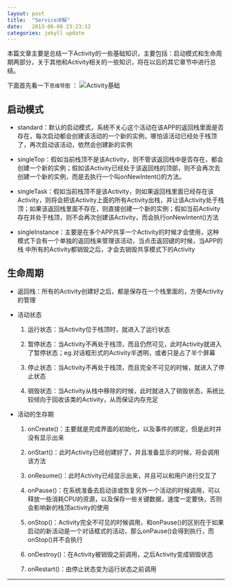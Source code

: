 ```yaml
---
layout: post
title:  "Service详解"
date:   2013-06-08 23:23:12
categories: jekyll update
---
```

本篇文章主要是总结一下Activity的一些基础知识，主要包括：启动模式和生命周期两部分，关于其他和Activity相关的一些知识，将在以后的其它章节中进行总结。

下面首先看一下`思维导图` ：
![Activity基础](http://7xt310.com2.z0.glb.clouddn.com/Activity%E5%9F%BA%E7%A1%80.png)


## 启动模式

 * standard：默认的启动模式，系统不关心这个活动在该APP的返回栈里面是否存在，每次启动都会创建该活动的一个新的实例，哪怕该活动已经处于栈顶了，再次启动该活动，依然会创建新的实例

 * singleTop：假如当前栈顶不是该Activity，则不管该返回栈中是否存在，都会创建一个新的实例；假如该Activity已经处于该返回栈的顶部，则不会再次去创建一个新的实例，而是去执行一个叫onNewIntent()的方法。

 * singleTask：假如当前栈顶不是该Activity，则如果返回栈里面已经存在该Activity，则将会把该Activity上面的所有Activity出栈，并让该Activity处于栈顶；如果该返回栈里面不存在，则直接创建一个新的实例；假如当前Activity存在并处于栈顶，则不会再次创建该Activity，而会执行onNewIntent()方法

 * singleInstance：主要是在多个APP共享一个Activity的时候才会使用，这种模式下会有一个单独的返回栈来管理该活动，当点击返回键的时候，当APP的栈 中所有的Activity都销毁之后，才会去销毁共享模式下的Activity



## 生命周期

 * 返回栈：所有的Activity创建好之后，都是保存在一个栈里面的，方便Activity的管理

 * 活动状态

    1. 运行状态：当Activity位于栈顶时，就进入了运行状态

    2. 暂停状态：当Activity不再处于栈顶，而且仍然可见，此时Activity就进入了暂停状态；eg.对话框形式的Activity半透明，或者只是占了半个屏幕

    3. 停止状态：当Activity不再处于栈顶，而且完全不可见的时候，就进入了停止状态

    4. 销毁状态：当Activity从栈中移除的时候，此时就进入了销毁状态，系统比较倾向于回收该类的Activity，从而保证内存充足

 * 活动的生存期

    1. onCreate()：主要就是完成界面的初始化，以及事件的绑定，但是此时并没有显示出来

    2. onStart()：此时Activity已经创建好了，并且准备显示的时候，将会调用该方法

    3. onResume()：此时Activity已经显示出来，并且可以和用户进行交互了

    4. onPause()：在系统准备去启动该或恢复另外一个活动的时候调用，可以释放一些消耗CPU的资源，以及保存一些关键数据，速度一定要快，否则会影响新的栈顶activity的使用

    5. onStop()：Activity完全不可见的时候调用，和onPause()的区别在于如果启动的新活动是一个对话框式的活动，那么onPause()会得到执行，而onStop()并不会执行

    6. onDestroy()：在Activity被销毁之前调用，之后Activity变成销毁状态

    7. onRestart()：由停止状态变为运行状态之前调用


  ---
